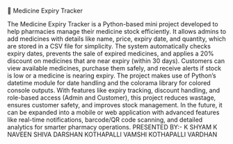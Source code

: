 💊 Medicine Expiry Tracker

The Medicine Expiry Tracker is a Python-based mini project developed to help pharmacies manage their medicine stock efficiently. It allows admins to add medicines with details like name, price, expiry date, and quantity, which are stored in a CSV file for simplicity. The system automatically checks expiry dates, prevents the sale of expired medicines, and applies a 20% discount on medicines that are near expiry (within 30 days). Customers can view available medicines, purchase them safely, and receive alerts if stock is low or a medicine is nearing expiry. The project makes use of Python’s datetime module for date handling and the colorama library for colored console outputs. With features like expiry tracking, discount handling, and role-based access (Admin and Customer), this project reduces wastage, ensures customer safety, and improves stock management. In the future, it can be expanded into a mobile or web application with advanced features like real-time notifications, barcode/QR code scanning, and detailed analytics for smarter pharmacy operations.
PRESENTED BY:-
    K SHYAM
    K NAVEEN
    SHIVA DARSHAN
    KOTHAPALLI VAMSHI
    KOTHAPALLI VARDHAN


